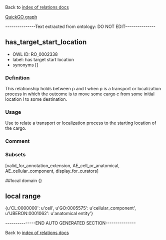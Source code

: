 Back to [index of relations docs](https://github.com/geneontology/annotation_extensions/tree/master/doc)

[QuickGO graph](www.ebi.ac.uk/QuickGO/AnnotationExtensionRelations.html)

---------------Text extracted from ontology: DO NOT EDIT---------------

## has_target_start_location
* OWL ID: RO_0002338
* label: has target start location
* synonyms
[]

### Definition
This relationship holds between p and l when p is a transport or localization process in which the outcome is to move some cargo c from some initial location l to some destination.

### Usage
Use to relate a transport or localization process to the starting location of the cargo.

### Comment


### Subsets
[valid_for_annotation_extension, AE_cell_or_anatomical, AE_cellular_component, display_for_curators]

##local domain
{}

## local range
{u'CL:0000000': u'cell', u'GO:0005575': u'cellular_component', u'UBERON:0001062': u'anatomical entity'}

---------------END AUTO GENERATED SECTION---------------


Back to [index of relations docs](https://github.com/geneontology/annotation_extensions/tree/master/doc)
